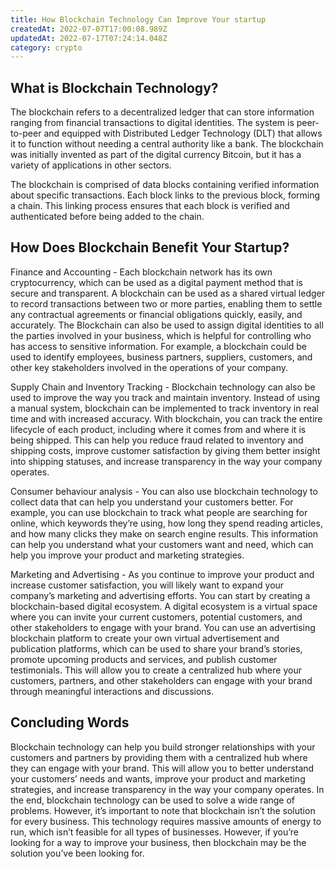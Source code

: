```yaml
---
title: How Blockchain Technology Can Improve Your startup
createdAt: 2022-07-07T17:00:08.989Z
updatedAt: 2022-07-17T07:24:14.048Z
category: crypto
---
```


## What is Blockchain Technology?

The blockchain refers to a decentralized ledger that can store information ranging from financial transactions to digital identities. The system is peer-to-peer and equipped with Distributed Ledger Technology (DLT) that allows it to function without needing a central authority like a bank. The blockchain was initially invented as part of the digital currency Bitcoin, but it has a variety of applications in other sectors.

The blockchain is comprised of data blocks containing verified information about specific transactions. Each block links to the previous block, forming a chain. This linking process ensures that each block is verified and authenticated before being added to the chain.

## How Does Blockchain Benefit Your Startup?

Finance and Accounting - Each blockchain network has its own cryptocurrency, which can be used as a digital payment method that is secure and transparent. A blockchain can be used as a shared virtual ledger to record transactions between two or more parties, enabling them to settle any contractual agreements or financial obligations quickly, easily, and accurately.
The Blockchain can also be used to assign digital identities to all the parties involved in your business, which is helpful for controlling who has access to sensitive information. For example, a blockchain could be used to identify employees, business partners, suppliers, customers, and other key stakeholders involved in the operations of your company.

Supply Chain and Inventory Tracking - Blockchain technology can also be used to improve the way you track and maintain inventory. Instead of using a manual system, blockchain can be implemented to track inventory in real time and with increased accuracy. With blockchain, you can track the entire lifecycle of each product, including where it comes from and where it is being shipped. This can help you reduce fraud related to inventory and shipping costs, improve customer satisfaction by giving them better insight into shipping statuses, and increase transparency in the way your company operates.

Consumer behaviour analysis - You can also use blockchain technology to collect data that can help you understand your customers better. For example, you can use blockchain to track what people are searching for online, which keywords they’re using, how long they spend reading articles, and how many clicks they make on search engine results. This information can help you understand what your customers want and need, which can help you improve your product and marketing strategies.

Marketing and Advertising - As you continue to improve your product and increase customer satisfaction, you will likely want to expand your company’s marketing and advertising efforts. You can start by creating a blockchain-based digital ecosystem. A digital ecosystem is a virtual space where you can invite your current customers, potential customers, and other stakeholders to engage with your brand.
You can use an advertising blockchain platform to create your own virtual advertisement and publication platforms, which can be used to share your brand’s stories, promote upcoming products and services, and publish customer testimonials. This will allow you to create a centralized hub where your customers, partners, and other stakeholders can engage with your brand through meaningful interactions and discussions.

## Concluding Words

Blockchain technology can help you build stronger relationships with your customers and partners by providing them with a centralized hub where they can engage with your brand. This will allow you to better understand your customers’ needs and wants, improve your product and marketing strategies, and increase transparency in the way your company operates.
In the end, blockchain technology can be used to solve a wide range of problems. However, it’s important to note that blockchain isn’t the solution for every business. This technology requires massive amounts of energy to run, which isn’t feasible for all types of businesses.
However, if you’re looking for a way to improve your business, then blockchain may be the solution you’ve been looking for.
